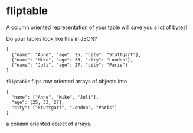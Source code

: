 # fliptable

A column oriented representation of your table will save you a lot of bytes!

Do your tables look like this in JSON?

`````
[
  {"name": "Anne", "age": 25, "city": "Stuttgart"},
  {"name": "Mike", "age": 33, "city": "London"},
  {"name": "Juli", "age": 27, "city": "Paris"}
]
`````

`fliptable` flips row oriented arrays of objects into

`````
{
  "name": ["Anne", "Mike", "Juli"],
  "age": [25, 33, 27],
  "city": ["Stuttgart", "London", "Paris"]
}
`````

a column oriented object of arrays.
